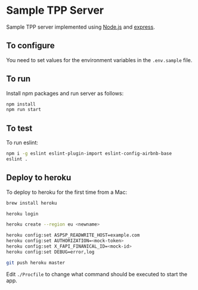 # Sample TPP Server

Sample TPP server implemented using
[Node.js](https://nodejs.org/) and
[express](https://github.com/expressjs/express).

## To configure

You need to set values for the environment variables in the
`.env.sample` file.

## To run

Install npm packages and run server as follows:

```sh
npm install
npm run start
```

## To test

To run eslint:

```sh
npm i -g eslint eslint-plugin-import eslint-config-airbnb-base
eslint .
```

## Deploy to heroku

To deploy to heroku for the first time from a Mac:

```sh
brew install heroku

heroku login

heroku create --region eu <newname>

heroku config:set ASPSP_READWRITE_HOST=example.com
heroku config:set AUTHORIZATION=<mock-token>
heroku config:set X_FAPI_FINANICAL_ID=<mock-id>
heroku config:set DEBUG=error,log

git push heroku master
```

Edit `./Procfile` to change what command should be executed to start the app.
